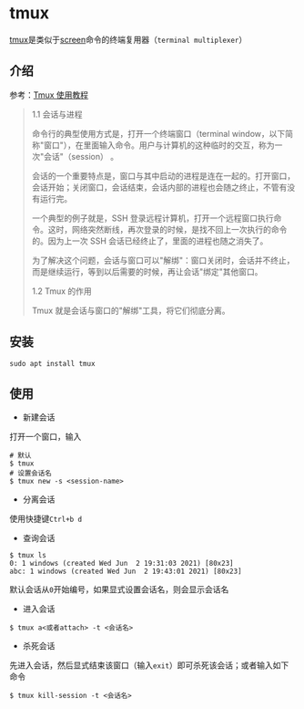 
# tmux

[tmux](https://github.com/tmux/tmux)是类似于[screen](https://www.runoob.com/linux/linux-comm-screen.html)命令的终端复用器（`terminal multiplexer`）

## 介绍

参考：[Tmux 使用教程](http://www.ruanyifeng.com/blog/2019/10/tmux.html)

>1.1 会话与进程
>
>命令行的典型使用方式是，打开一个终端窗口（terminal window，以下简称"窗口"），在里面输入命令。用户与计算机的这种临时的交互，称为一次"会话"（session） 。
>
>会话的一个重要特点是，窗口与其中启动的进程是连在一起的。打开窗口，会话开始；关闭窗口，会话结束，会话内部的进程也会随之终止，不管有没有运行完。
>
>一个典型的例子就是，SSH 登录远程计算机，打开一个远程窗口执行命令。这时，网络突然断线，再次登录的时候，是找不回上一次执行的命令的。因为上一次 SSH 会话已经终止了，里面的进程也随之消失了。
>
>为了解决这个问题，会话与窗口可以"解绑"：窗口关闭时，会话并不终止，而是继续运行，等到以后需要的时候，再让会话"绑定"其他窗口。
>
>1.2 Tmux 的作用
>
>Tmux 就是会话与窗口的"解绑"工具，将它们彻底分离。

## 安装

```
sudo apt install tmux
```

## 使用

* 新建会话

打开一个窗口，输入

```
# 默认
$ tmux
# 设置会话名
$ tmux new -s <session-name>
```

* 分离会话

使用快捷键`Ctrl+b d`

* 查询会话

```
$ tmux ls
0: 1 windows (created Wed Jun  2 19:31:03 2021) [80x23]
abc: 1 windows (created Wed Jun  2 19:43:01 2021) [80x23]
```

默认会话从`0`开始编号，如果显式设置会话名，则会显示会话名

* 进入会话

```
$ tmux a<或者attach> -t <会话名>
```

* 杀死会话

先进入会话，然后显式结束该窗口（输入`exit`）即可杀死该会话；或者输入如下命令

```
$ tmux kill-session -t <会话名>
```